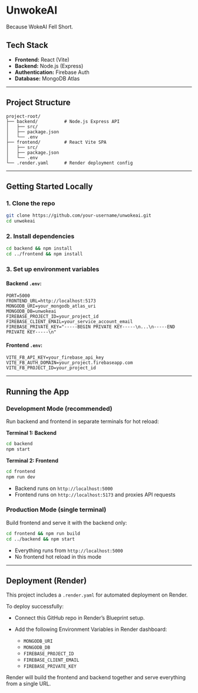 # UnwokeAI

Because WokeAI Fell Short.

## Tech Stack

* **Frontend:** React (Vite)
* **Backend:** Node.js (Express)
* **Authentication:** Firebase Auth
* **Database:** MongoDB Atlas

---

## Project Structure

```
project-root/
├── backend/          # Node.js Express API
│   ├── src/
│   ├── package.json
│   └── .env
├── frontend/         # React Vite SPA
│   ├── src/
│   ├── package.json
│   └── .env
└── .render.yaml      # Render deployment config
```

---

## Getting Started Locally

### 1. Clone the repo

```bash
git clone https://github.com/your-username/unwokeai.git
cd unwokeai
```

### 2. Install dependencies

```bash
cd backend && npm install
cd ../frontend && npm install
```

### 3. Set up environment variables

#### Backend `.env`:

```
PORT=5000
FRONTEND_URL=http://localhost:5173
MONGODB_URI=your_mongodb_atlas_uri
MONGODB_DB=unwokeai
FIREBASE_PROJECT_ID=your_project_id
FIREBASE_CLIENT_EMAIL=your_service_account_email
FIREBASE_PRIVATE_KEY="-----BEGIN PRIVATE KEY-----\n...\n-----END PRIVATE KEY-----\n"
```

#### Frontend `.env`:

```
VITE_FB_API_KEY=your_firebase_api_key
VITE_FB_AUTH_DOMAIN=your_project.firebaseapp.com
VITE_FB_PROJECT_ID=your_project_id
```

---

## Running the App

### Development Mode (recommended)

Run backend and frontend in separate terminals for hot reload:

**Terminal 1: Backend**

```bash
cd backend
npm start
```

**Terminal 2: Frontend**

```bash
cd frontend
npm run dev
```

* Backend runs on `http://localhost:5000`
* Frontend runs on `http://localhost:5173` and proxies API requests

### Production Mode (single terminal)

Build frontend and serve it with the backend only:

```bash
cd frontend && npm run build
cd ../backend && npm start
```

* Everything runs from `http://localhost:5000`
* No frontend hot reload in this mode

---

## Deployment (Render)

This project includes a `.render.yaml` for automated deployment on Render.

To deploy successfully:

* Connect this GitHub repo in Render’s Blueprint setup.
* Add the following Environment Variables in Render dashboard:

  * `MONGODB_URI`
  * `MONGODB_DB`
  * `FIREBASE_PROJECT_ID`
  * `FIREBASE_CLIENT_EMAIL`
  * `FIREBASE_PRIVATE_KEY`

Render will build the frontend and backend together and serve everything from a single URL.
